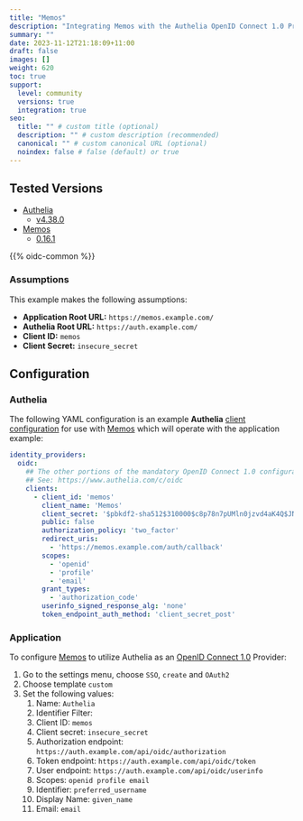 ```yaml
---
title: "Memos"
description: "Integrating Memos with the Authelia OpenID Connect 1.0 Provider."
summary: ""
date: 2023-11-12T21:18:09+11:00
draft: false
images: []
weight: 620
toc: true
support:
  level: community
  versions: true
  integration: true
seo:
  title: "" # custom title (optional)
  description: "" # custom description (recommended)
  canonical: "" # custom canonical URL (optional)
  noindex: false # false (default) or true
---
```


## Tested Versions

* [Authelia]
  * [v4.38.0](https://github.com/authelia/authelia/releases/tag/v4.38.0)
* [Memos](https://github.com/usememos/memos)
  * [0.16.1](https://github.com/usememos/memos/tree/v0.16.1)

{{% oidc-common %}}

### Assumptions

This example makes the following assumptions:

* __Application Root URL:__ `https://memos.example.com/`
* __Authelia Root URL:__ `https://auth.example.com/`
* __Client ID:__ `memos`
* __Client Secret:__ `insecure_secret`

## Configuration

### Authelia

The following YAML configuration is an example __Authelia__ [client configuration] for use with [Memos] which will
operate with the application example:

```yaml {title="configuration.yml"}
identity_providers:
  oidc:
    ## The other portions of the mandatory OpenID Connect 1.0 configuration go here.
    ## See: https://www.authelia.com/c/oidc
    clients:
      - client_id: 'memos'
        client_name: 'Memos'
        client_secret: '$pbkdf2-sha512$310000$c8p78n7pUMln0jzvd4aK4Q$JNRBzwAo0ek5qKn50cFzzvE9RXV88h1wJn5KGiHrD0YKtZaR/nCb2CJPOsKaPK0hjf.9yHxzQGZziziccp6Yng'  # The digest of 'insecure_secret'.
        public: false
        authorization_policy: 'two_factor'
        redirect_uris:
          - 'https://memos.example.com/auth/callback'
        scopes:
          - 'openid'
          - 'profile'
          - 'email'
        grant_types:
          - 'authorization_code'
        userinfo_signed_response_alg: 'none'
        token_endpoint_auth_method: 'client_secret_post'
```

### Application

To configure [Memos](https://github.com/usememos/memos) to utilize Authelia as an [OpenID Connect 1.0] Provider:

1. Go to the settings menu, choose `SSO`, `create` and `OAuth2`
2. Choose template `custom`
3. Set the following values:
   1. Name: `Authelia`
   2. Identifier Filter:
   3. Client ID: `memos`
   4. Client secret: `insecure_secret`
   5. Authorization endpoint: `https://auth.example.com/api/oidc/authorization`
   6. Token endpoint: `https://auth.example.com/api/oidc/token`
   7. User endpoint: `https://auth.example.com/api/oidc/userinfo`
   8. Scopes: `openid profile email`
   9. Identifier: `preferred_username`
   10. Display Name: `given_name`
   11. Email: `email`

[Authelia]: https://www.authelia.com
[Memos]: https://github.com/usememos/memos
[OpenID Connect 1.0]: ../../openid-connect/introduction.md
[client configuration]: ../../../configuration/identity-providers/openid-connect/clients.md
